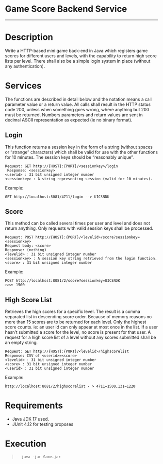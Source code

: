 Game Score Backend Service
=======================
----------

Description
===========

Write a HTTP-based mini game back-end in Java which registers game scores for different users and levels, with the capability to return high score lists per level. There shall also be a simple login system in place (without any authentication).

Services
=========
The functions are described in detail below and the notation <value> means a call parameter value or a return value. All calls shall result in the HTTP status code 200, unless when something goes wrong, where anything but 200 must be returned. Numbers parameters and return values are sent in decimal ASCII representation as expected (ie no binary format).

Login
-----

This function returns a session key in the form of a string (without spaces or “strange” characters) which shall be valid for use with the other functions for 10 minutes. The session keys should be “reasonably unique”.

    Request: GET http://{HOST}:{PORT}/<sessionkey>/login
     Response: <sessionkey>
    <userid> : 31 bit unsigned integer number
    <sessionkey> : A string representing session (valid for 10 minutes).

Example:

    GET http://localhost:8081/4711/login --> UICSNDK

Score
-----

This method can be called several times per user and level and does not return anything. Only requests with valid session keys shall be processed.


    Request: POST http://{HOST}:{PORT}/<levelid>/score?sessionkey=<sessionkey>
    Request body: <score>
    Response: (nothing)
    <levelid> : 31 bit unsigned integer number
    <sessionkey> : A session key string retrieved from the login function.
    <score> : 31 bit unsigned integer number


Example:

    POST http://localhost:8081/2/score?sessionkey=UICSNDK
    raw: 1500


High Score List
---------------
Retrieves the high scores for a specific level. The result is a comma separated list in descending score order. Because of memory reasons no more than 15 scores are to be returned for each level. Only the highest score counts. ie: an user id can only appear at most once in the list. If a user hasn't submitted a score for the level, no score is present for that user. A request for a high score list of a level without any scores submitted shall be an empty string.


    Request: GET http://{HOST}:{PORT}/<levelid>/highscorelist
    Response: CSV of <userid>=<score>
    <levelid> : 31 bit unsigned integer number
    <score> : 31 bit unsigned integer number
    <userid> : 31 bit unsigned integer number



Example:

    http://localhost:8081/2/highscorelist - > 4711=1500,131=1220



Requirements
============

+ Java JDK 17 used.
+ JUnit 4.12 for testing proposes


Execution
=========

>       java -jar Game.jar
